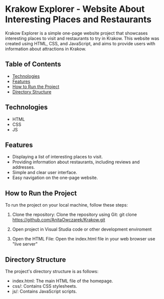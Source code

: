 # Krakow Explorer - Website About Interesting Places and Restaurants
Krakow Explorer is a simple one-page website project that showcases interesting places to visit and restaurants to try in Krakow. This website was created using HTML, CSS, and JavaScript, and aims to provide users with information about attractions in Krakow.

## Table of Contents
* [Technologies](#technologies) 
* [Features](#features) 
* [How to Run the Project](#how-to-run-the-project) 
* [Directory Structure](#directory-structure) 

## Technologies
* HTML 
* CSS 
* JS 

## Features
* Displaying a list of interesting places to visit. 
* Providing information about restaurants, including reviews and addresses. 
* Simple and clear user interface. 
* Easy navigation on the one-page website.

## How to Run the Project
To run the project on your local machine, follow these steps:

1. Clone the repository:
  Clone the repository using Git:
  git clone https://github.com/AnitaOwczarek/Krakow.git
2. Open project in Visual Studia code or other development enviroment
   
3. Open the HTML File:
  Open the index.html file in your web browser use "live server"

## Directory Structure
The project's directory structure is as follows:

* index.html: The main HTML file of the homepage. 
* css/: Contains CSS stylesheets. 
* js/: Contains JavaScript scripts. 

